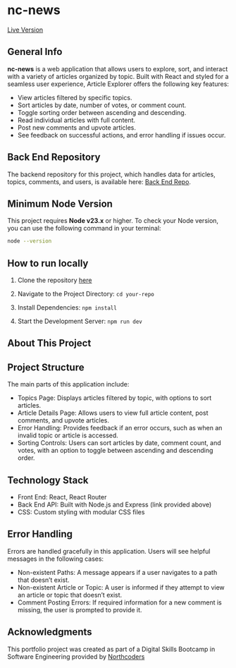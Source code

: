 # nc-news

[Live Version](https://your-deployed-app-link.com)

## General Info

**nc-news** is a web application that allows users to explore, sort, and interact with a variety of articles organized by topic. Built with React and styled for a seamless user experience, Article Explorer offers the following key features:

- View articles filtered by specific topics.
- Sort articles by date, number of votes, or comment count.
- Toggle sorting order between ascending and descending.
- Read individual articles with full content.
- Post new comments and upvote articles.
- See feedback on successful actions, and error handling if issues occur.

## Back End Repository

The backend repository for this project, which handles data for articles, topics, comments, and users, is available here: [Back End Repo](https://github.com/markw53/nc-news.git).

## Minimum Node Version

This project requires **Node v23.x** or higher. To check your Node version, you can use the following command in your terminal:

```bash
node --version
```

## How to run locally

1. Clone the repository [here](https://github.com/markw53/nc-news.git)

2. Navigate to the Project Directory: ```cd your-repo```

3. Install Dependencies: ```npm install```

4. Start the Development Server: ```npm run dev```

## About This Project

## Project Structure

The main parts of this application include:

- Topics Page: Displays articles filtered by topic, with options to sort articles.
- Article Details Page: Allows users to view full article content, post comments, and upvote articles.
- Error Handling: Provides feedback if an error occurs, such as when an invalid topic or article is accessed.
- Sorting Controls: Users can sort articles by date, comment count, and votes, with an option to toggle between ascending and descending order.

## Technology Stack

- Front End: React, React Router
- Back End API: Built with Node.js and Express (link provided above)
- CSS: Custom styling with modular CSS files

## Error Handling

Errors are handled gracefully in this application. Users will see helpful messages in the following cases:

- Non-existent Paths: A message appears if a user navigates to a path that doesn’t exist.
- Non-existent Article or Topic: A user is informed if they attempt to view an article or topic that doesn’t exist.
- Comment Posting Errors: If required information for a new comment is missing, the user is prompted to provide it.

## Acknowledgments

This portfolio project was created as part of a Digital Skills Bootcamp in Software Engineering provided by [Northcoders](https://northcoders.com/)

